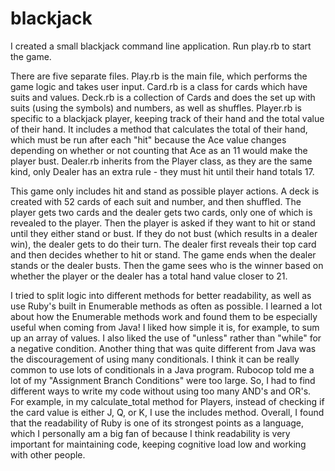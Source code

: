 # blackjack
I created a small blackjack command line application. Run play.rb to start the game.

There are five separate files. Play.rb is the main file, which performs the game logic and takes user input. Card.rb is a class for cards which have suits and values. Deck.rb is a collection of Cards and does the set up with suits (using the symbols) and numbers, as well as shuffles. Player.rb is specific to a blackjack player, keeping track of their hand and the total value of their hand. It includes a method that calculates the total of their hand, which must be run after each "hit" because the Ace value changes depending on whether or not counting that Ace as an 11 would make the player bust. Dealer.rb inherits from the Player class, as they are the same kind, only Dealer has an extra rule - they must hit until their hand totals 17.

This game only includes hit and stand as possible player actions. A deck is created with 52 cards of each suit and number, and then shuffled. The player gets two cards and the dealer gets two cards, only one of which is revealed to the player. Then the player is asked if they want to hit or stand until they either stand or bust. If they do not bust (which results in a dealer win), the dealer gets to do their turn. The dealer first reveals their top card and then decides whether to hit or stand. The game ends when the dealer stands or the dealer busts. Then the game sees who is the winner based on whether the player or the dealer has a total hand value closer to 21.

I tried to split logic into different methods for better readability, as well as use Ruby's built in Enumerable methods as often as possible. I learned a lot about how the Enumerable methods work and found them to be especially useful when coming from Java! I liked how simple it is, for example, to sum up an array of values. I also liked the use of "unless" rather than "while" for a negative condition. Another thing that was quite different from Java was the discouragement of using many conditionals. I think it can be really common to use lots of conditionals in a Java program. Rubocop told me a lot of my "Assignment Branch Conditions" were too large. So, I had to find different ways to write my code without using too many AND's and OR's. For example, in my calculate_total method for Players, instead of checking if the card value is either J, Q, or K, I use the includes method. Overall, I found that the readability of Ruby is one of its strongest points as a language, which I personally am a big fan of because I think readability is very important for maintaining code, keeping cognitive load low and working with other people.
